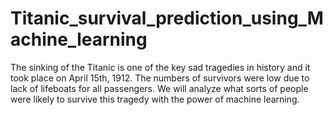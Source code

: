 # Titanic_survival_prediction_using_Machine_learning
The sinking of the Titanic is one of the key sad tragedies in history and it took place on April 15th, 1912. The numbers of survivors were low due to lack of lifeboats for all passengers. We will analyze what sorts of people were likely to survive this tragedy with the power of machine learning.
